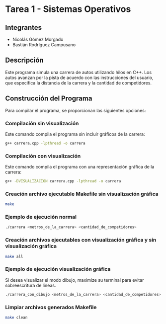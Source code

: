 # Tarea 1 - Sistemas Operativos

## Integrantes
- Nicolás Gómez Morgado
- Bastián Rodríguez Campusano

## Descripción

Este programa simula una carrera de autos utilizando hilos en C++. Los autos avanzan por la pista de acuerdo con las instrucciones del usuario, que especifica la distancia de la carrera y la cantidad de competidores.

## Construcción del Programa

Para compilar el programa, se proporcionan las siguientes opciones:

### Compilación sin visualización
Este comando compila el programa sin incluir gráficos de la carrera:
```bash
g++ carrera.cpp -lpthread -o carrera
```

### Compilación con visualización
Este comando compila el programa con una representación gráfica de la carrera:
```bash
g++ -DVISUALIZACION carrera.cpp -lpthread -o carrera
```

### Creación archivo ejecutable Makefile sin visualización gráfica
```bash
make
```

### Ejemplo de ejecución normal
```bash
./carrera <metros_de_la_carrera> <cantidad_de_competidores>
```

### Creación archivos ejecutables con visualización gráfica y sin visualización gráfica
```bash
make all
```

### Ejemplo de ejecución visualización gráfica
Si desea visualizar el modo dibujo, maximize su terminal para evitar sobreescritura de lineas.
```bash
./carrera_con_dibujo <metros_de_la_carrera> <cantidad_de_competidores>
```

### Limpiar archivos generados Makefile
```bash
make clean
```
